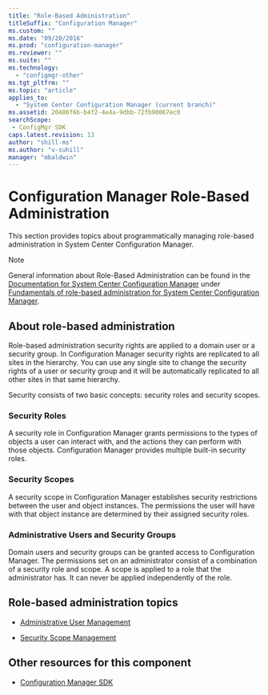 ```yaml
---
title: "Role-Based Administration"
titleSuffix: "Configuration Manager"
ms.custom: ""
ms.date: "09/20/2016"
ms.prod: "configuration-manager"
ms.reviewer: ""
ms.suite: ""
ms.technology:
  - "configmgr-other"
ms.tgt_pltfrm: ""
ms.topic: "article"
applies_to:
  - "System Center Configuration Manager (current branch)"
ms.assetid: 20486f6b-b4f2-4e4a-9dbb-72fb90067ec0searchScope: - ConfigMgr SDK
caps.latest.revision: 13
author: "shill-ms"
ms.author: "v-suhill"
manager: "mbaldwin"
---
```

# Configuration Manager Role-Based Administration
This section provides topics about programmatically managing role-based administration in System Center Configuration Manager.  

> [!NOTE]
>  General information about Role-Based Administration can be found in the [Documentation for System Center Configuration Manager](https://technet.microsoft.com/en-us/library/mt346023.aspx) under [Fundamentals of role-based administration for System Center Configuration Manager](https://technet.microsoft.com/en-us/library/mt592917.aspx).  

## About role-based administration  
 Role-based administration security rights are applied to a domain user or a security group. In Configuration Manager security rights are replicated to all sites in the hierarchy. You can use any single site to change the security rights of a user or security group and it will be automatically replicated to all other sites in that same hierarchy.  

 Security consists of two basic concepts: security roles and security scopes.  

### Security Roles  
 A security role in Configuration Manager grants permissions to the types of objects a user can interact with, and the actions they can perform with those objects. Configuration Manager provides multiple built-in security roles.  

### Security Scopes  
 A security scope in Configuration Manager establishes security restrictions between the user and object instances. The permissions the user will have with that object instance are determined by their assigned security roles.  

### Administrative Users and Security Groups  
 Domain users and security groups can be granted access to Configuration Manager. The permissions set on an administrator consist of a combination of a security role and scope. A scope is applied to a role that the administrator has. It can never be applied independently of the role.  

## Role-based administration topics  

-   [Administrative User Management](../../../../develop/core/servers/configure/administrative-user-management.md)  

-   [Security Scope Management](../../../../develop/core/servers/configure/security-scope-management.md)  

## Other resources for this component  

-   [Configuration Manager SDK](../../../../develop/core/misc/system-center-configuration-manager-sdk.md)
